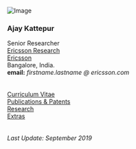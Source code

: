 
![Image](https://ajaykattepur.github.io/ajaykattepur/ajay.jpg)
   
### Ajay Kattepur  
Senior Researcher      
[Ericsson Research](https://twitter.com/ericssonlabs?lang=en)  
[Ericsson](https://www.ericsson.com/en)  
Bangalore, India.   
**email:** _firstname.lastname @ ericsson.com_  
&nbsp;  
&nbsp;     
[Curriculum Vitae](cv.md)   
[Publications & Patents](publications.md)  
[Research](research.md)    
[Extras](extras.md)   
&nbsp;  
&nbsp;  
_Last Update: September 2019_
